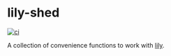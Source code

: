 # lily-shed

[![ci](https://github.com/kasteph/lily-shed/actions/workflows/ci.yaml/badge.svg?branch=main)](https://github.com/kasteph/lily-shed/actions/workflows/ci.yaml)

A collection of convenience functions to work with [lily](https://github.com/filecoin-project/lily/).
